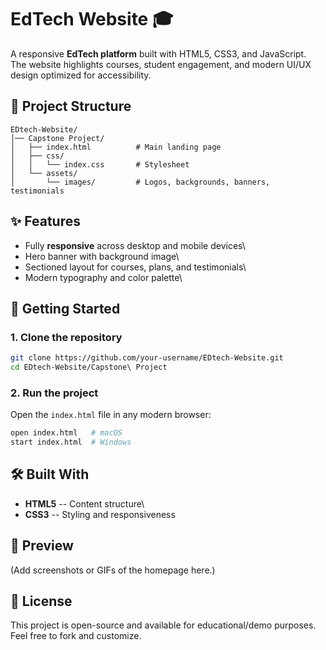 # EdTech Website 🎓

A responsive **EdTech platform** built with HTML5, CSS3, and
JavaScript.\
The website highlights courses, student engagement, and modern UI/UX
design optimized for accessibility.

## 📂 Project Structure

    EDtech-Website/
    │── Capstone Project/
    │   ├── index.html          # Main landing page
    │   ├── css/
    │   │   └── index.css       # Stylesheet
    │   └── assets/
    │       └── images/         # Logos, backgrounds, banners, testimonials

## ✨ Features

-   Fully **responsive** across desktop and mobile devices\
-   Hero banner with background image\
-   Sectioned layout for courses, plans, and testimonials\
-   Modern typography and color palette\


## 🚀 Getting Started

### 1. Clone the repository

``` bash
git clone https://github.com/your-username/EDtech-Website.git
cd EDtech-Website/Capstone\ Project
```

### 2. Run the project

Open the `index.html` file in any modern browser:

``` bash
open index.html   # macOS
start index.html  # Windows
```

## 🛠️ Built With

-   **HTML5** -- Content structure\
-   **CSS3** -- Styling and responsiveness

## 📸 Preview

(Add screenshots or GIFs of the homepage here.)

## 📜 License

This project is open-source and available for educational/demo
purposes.\
Feel free to fork and customize.
